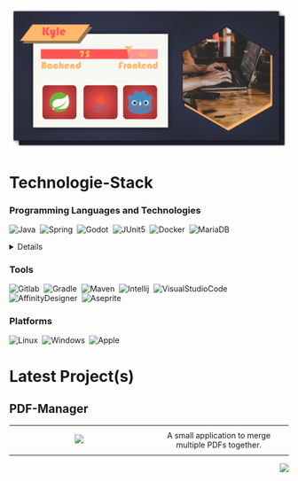 ![](images/Profile_Banner.png)

# Technologie-Stack

### Programming Languages and Technologies
![Java](https://img.shields.io/static/v1?label=&message=Java&color=grey&style=for-the-badge&logo=java&logoColor=3178C6)&nbsp;
![Spring](https://img.shields.io/static/v1?label=&message=SpringBoot&color=grey&style=for-the-badge&logo=spring&logoColor=6DB33F)&nbsp;
![Godot](https://img.shields.io/static/v1?label=&message=Godot&color=grey&style=for-the-badge&logo=godotengine&logoColor=478CBF)&nbsp;
![JUnit5](https://img.shields.io/static/v1?label=&message=JUnit5&color=grey&style=for-the-badge&logo=junit5&logoColor=25A162)&nbsp;
![Docker](https://img.shields.io/static/v1?label=&message=Docker&color=grey&style=for-the-badge&logo=docker&logoColor=2496ED)&nbsp;
![MariaDB](https://img.shields.io/static/v1?label=&message=MariaDB&color=grey&style=for-the-badge&logo=mariadb&logoColor=003545)&nbsp;

<details>
  
![TypeScript](https://img.shields.io/static/v1?label=&message=TypeScript&color=grey&style=for-the-badge&logo=typescript&logoColor=3178C6)&nbsp;
![HTML5](https://img.shields.io/static/v1?label=&message=HTML5&color=grey&style=for-the-badge&logo=html5&logoColor=E34F26)&nbsp;
![JavaScript](https://img.shields.io/static/v1?label=&message=JavaScript&color=grey&style=for-the-badge&logo=javascript&logoColor=F7DF1E)&nbsp;
![Angular](https://img.shields.io/static/v1?label=&message=Angular&color=grey&style=for-the-badge&logo=angular&logoColor=DD0031)&nbsp;
![Liquibase](https://img.shields.io/static/v1?label=&message=Liquibase&color=grey&style=for-the-badge&logo=liquibase&logoColor=2962FF)&nbsp;
![Wikimedia](https://img.shields.io/static/v1?label=&message=Wikimedia&color=grey&style=for-the-badge&logo=wikimediacommons&logoColor=006699)&nbsp;
![MySQL](https://img.shields.io/static/v1?label=&message=MySQL&color=grey&style=for-the-badge&logo=mysql&logoColor=4479A1)&nbsp;
![RpgMakerMV](https://img.shields.io/static/v1?label=&message=RpgMakerMV&color=grey&style=for-the-badge)&nbsp;
![Python](https://img.shields.io/static/v1?label=&message=Pyhton&color=grey&style=for-the-badge&logo=python)&nbsp;
  
</details>


### Tools
![Gitlab](https://img.shields.io/static/v1?label=&message=Gitlab&color=grey&style=for-the-badge&logo=gitlab&logoColor=FC6D26)&nbsp;
![Gradle](https://img.shields.io/static/v1?label=&message=Gradle&color=grey&style=for-the-badge&logo=gradle&logoColor=02303A)&nbsp;
![Maven](https://img.shields.io/static/v1?label=&message=Maven&color=grey&style=for-the-badge&logo=apachemaven&logoColor=C71A36)&nbsp;
![Intellij](https://img.shields.io/static/v1?label=&message=Intellij&color=grey&style=for-the-badge&logo=intellijidea&logoColor=000000)&nbsp;
![VisualStudioCode](https://img.shields.io/static/v1?label=&message=VisualStudioCode&color=grey&style=for-the-badge&logo=visualstudiocode&logoColor=007ACC)&nbsp;
![AffinityDesigner](https://img.shields.io/static/v1?label=&message=AffinityDesigner&color=grey&style=for-the-badge&logo=affinitydesigner&logoColor=1B72BE)&nbsp;
![Aseprite](https://img.shields.io/static/v1?label=&message=Aseprite&color=grey&style=for-the-badge&logo=aseprite&logoColor=7D929E)&nbsp;


### Platforms
![Linux](https://img.shields.io/static/v1?label=console&message=Linux&color=grey&style=for-the-badge&logo=linux&logoColor=FCC624)&nbsp;
![Windows](https://img.shields.io/static/v1?label=&message=Windows&color=grey&style=for-the-badge&logo=windows&logoColor=0078D6)&nbsp;
![Apple](https://img.shields.io/static/v1?label=&message=Apple&color=grey&style=for-the-badge&logo=apple&logoColor=000000)&nbsp;

# Latest Project(s)

## PDF-Manager

<table border=0>
  <tr>
  <td width="50%" align="center">
      
  ![](images/PDF_Manager_Preview.gif)
      
  </td>
  <td width="50%" align="center">
  A small application to merge multiple PDFs together.
  </td>
  </tr>
</table>

<object>
  <img align="right" src="https://img.shields.io/static/v1?label=&message=link&color=grey&style=for-the-badge&link=https://github.com/Ky1le/PDF-Manager" img>
</object>
